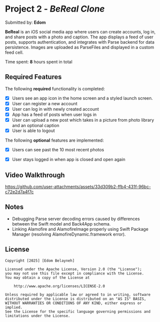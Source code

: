# Project 2 - *BeReal Clone*

Submitted by: **Edom**

**BeReal** is an iOS social media app where users can create accounts, log in, and share posts with a photo and caption. The app displays a feed of user posts, supports authentication, and integrates with Parse backend for data persistence. Images are uploaded as ParseFiles and displayed in a custom feed cell.

Time spent: **8** hours spent in total

## Required Features

The following **required** functionality is completed:

- [x] Users see an app icon in the home screen and a styled launch screen.
- [x] User can register a new account
- [x] User can log in with newly created account
- [x] App has a feed of posts when user logs in
- [x] User can upload a new post which takes in a picture from photo library and an optional caption	
- [x] User is able to logout	
 
The following **optional** features are implemented:

- [x] Users can see past the 10 most recent photos
- [x] User stays logged in when app is closed and open again	


## Video Walkthrough

https://github.com/user-attachments/assets/33d309b2-ffb4-431f-96bc-c72e2d7a4f7c


## Notes

- Debugging Parse server decoding errors caused by differences between the Swift model and Back4App schema.
- Linking Alamofire and AlamofireImage properly using Swift Package Manager (resolving AlamofireDynamic.framework error).

## License

    Copyright [2025] [Edom Belayneh]

    Licensed under the Apache License, Version 2.0 (the "License");
    you may not use this file except in compliance with the License.
    You may obtain a copy of the License at

        http://www.apache.org/licenses/LICENSE-2.0

    Unless required by applicable law or agreed to in writing, software
    distributed under the License is distributed on an "AS IS" BASIS,
    WITHOUT WARRANTIES OR CONDITIONS OF ANY KIND, either express or implied.
    See the License for the specific language governing permissions and
    limitations under the License.
